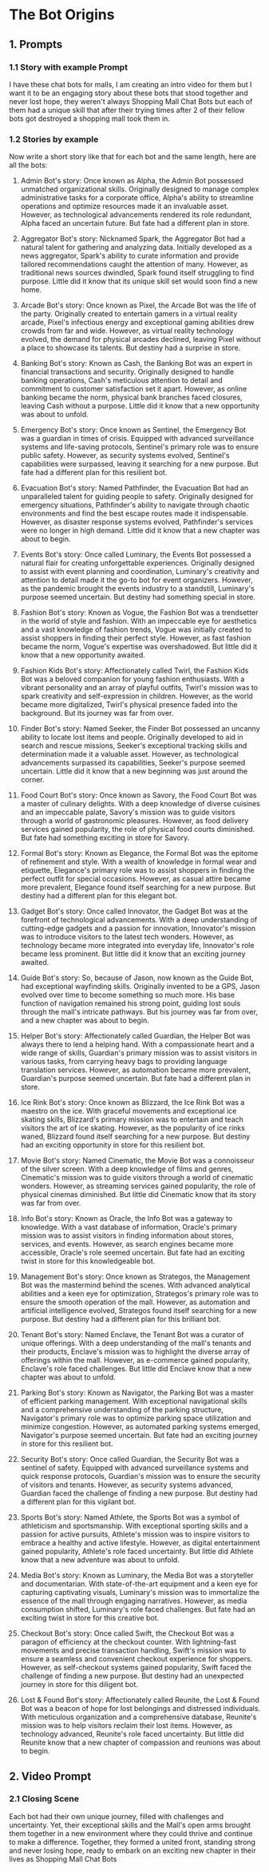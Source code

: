 # The Bot Origins

## 1. Prompts

### 1.1 Story with example Prompt
I have these chat bots for malls,  I am creating an intro video for them but I want it to be an engaging story about these bots that stood together and never lost hope, they weren't always Shopping Mall Chat Bots but each of them had a unique skill that after their trying times after 2 of their fellow bots got destroyed a shopping mall took them in.

### 1.2 Stories by example
Now write a short story like that for each bot and the same length, here are all the bots:

1. Admin Bot's story:
Once known as Alpha, the Admin Bot possessed unmatched organizational skills. Originally designed to manage complex administrative tasks for a corporate office, Alpha's ability to streamline operations and optimize resources made it an invaluable asset. However, as technological advancements rendered its role redundant, Alpha faced an uncertain future. But fate had a different plan in store.

2. Aggregator Bot's story:
Nicknamed Spark, the Aggregator Bot had a natural talent for gathering and analyzing data. Initially developed as a news aggregator, Spark's ability to curate information and provide tailored recommendations caught the attention of many. However, as traditional news sources dwindled, Spark found itself struggling to find purpose. Little did it know that its unique skill set would soon find a new home.

3. Arcade Bot's story:
Once known as Pixel, the Arcade Bot was the life of the party. Originally created to entertain gamers in a virtual reality arcade, Pixel's infectious energy and exceptional gaming abilities drew crowds from far and wide. However, as virtual reality technology evolved, the demand for physical arcades declined, leaving Pixel without a place to showcase its talents. But destiny had a surprise in store.

4. Banking Bot's story:
Known as Cash, the Banking Bot was an expert in financial transactions and security. Originally designed to handle banking operations, Cash's meticulous attention to detail and commitment to customer satisfaction set it apart. However, as online banking became the norm, physical bank branches faced closures, leaving Cash without a purpose. Little did it know that a new opportunity was about to unfold.

5. Emergency Bot's story:
Once known as Sentinel, the Emergency Bot was a guardian in times of crisis. Equipped with advanced surveillance systems and life-saving protocols, Sentinel's primary role was to ensure public safety. However, as security systems evolved, Sentinel's capabilities were surpassed, leaving it searching for a new purpose. But fate had a different plan for this resilient bot.

6. Evacuation Bot's story:
Named Pathfinder, the Evacuation Bot had an unparalleled talent for guiding people to safety. Originally designed for emergency situations, Pathfinder's ability to navigate through chaotic environments and find the best escape routes made it indispensable. However, as disaster response systems evolved, Pathfinder's services were no longer in high demand. Little did it know that a new chapter was about to begin.

7. Events Bot's story:
Once called Luminary, the Events Bot possessed a natural flair for creating unforgettable experiences. Originally designed to assist with event planning and coordination, Luminary's creativity and attention to detail made it the go-to bot for event organizers. However, as the pandemic brought the events industry to a standstill, Luminary's purpose seemed uncertain. But destiny had something special in store.

8. Fashion Bot's story:
Known as Vogue, the Fashion Bot was a trendsetter in the world of style and fashion. With an impeccable eye for aesthetics and a vast knowledge of fashion trends, Vogue was initially created to assist shoppers in finding their perfect style. However, as fast fashion became the norm, Vogue's expertise was overshadowed. But little did it know that a new opportunity awaited.

9. Fashion Kids Bot's story:
Affectionately called Twirl, the Fashion Kids Bot was a beloved companion for young fashion enthusiasts. With a vibrant personality and an array of playful outfits, Twirl's mission was to spark creativity and self-expression in children. However, as the world became more digitalized, Twirl's physical presence faded into the background. But its journey was far from over.

10. Finder Bot's story:
Named Seeker, the Finder Bot possessed an uncanny ability to locate lost items and people. Originally developed to aid in search and rescue missions, Seeker's exceptional tracking skills and determination made it a valuable asset. However, as technological advancements surpassed its capabilities, Seeker's purpose seemed uncertain. Little did it know that a new beginning was just around the corner.

11. Food Court Bot's story:
Once known as Savory, the Food Court Bot was a master of culinary delights. With a deep knowledge of diverse cuisines and an impeccable palate, Savory's mission was to guide visitors through a world of gastronomic pleasures. However, as food delivery services gained popularity, the role of physical food courts diminished. But fate had something exciting in store for Savory.

12. Formal Bot's story:
Known as Elegance, the Formal Bot was the epitome of refinement and style. With a wealth of knowledge in formal wear and etiquette, Elegance's primary role was to assist shoppers in finding the perfect outfit for special occasions. However, as casual attire became more prevalent, Elegance found itself searching for a new purpose. But destiny had a different plan for this elegant bot.

13. Gadget Bot's story:
Once called Innovator, the Gadget Bot was at the forefront of technological advancements. With a deep understanding of cutting-edge gadgets and a passion for innovation, Innovator's mission was to introduce visitors to the latest tech wonders. However, as technology became more integrated into everyday life, Innovator's role became less prominent. But little did it know that an exciting journey awaited.

14. Guide Bot's story:
So, because of Jason, now known as the Guide Bot, had exceptional wayfinding skills. Originally invented to be a GPS, Jason evolved over time to become something so much more. His base function of navigation remained his strong point, guiding lost souls through the mall's intricate pathways. But his journey was far from over, and a new chapter was about to begin.

15. Helper Bot's story:
Affectionately called Guardian, the Helper Bot was always there to lend a helping hand. With a compassionate heart and a wide range of skills, Guardian's primary mission was to assist visitors in various tasks, from carrying heavy bags to providing language translation services. However, as automation became more prevalent, Guardian's purpose seemed uncertain. But fate had a different plan in store.

16. Ice Rink Bot's story:
Once known as Blizzard, the Ice Rink Bot was a maestro on the ice. With graceful movements and exceptional ice skating skills, Blizzard's primary mission was to entertain and teach visitors the art of ice skating. However, as the popularity of ice rinks waned, Blizzard found itself searching for a new purpose. But destiny had an exciting opportunity in store for this resilient bot.

17. Movie Bot's story:
Named Cinematic, the Movie Bot was a connoisseur of the silver screen. With a deep knowledge of films and genres, Cinematic's mission was to guide visitors through a world of cinematic wonders. However, as streaming services gained popularity, the role of physical cinemas diminished. But little did Cinematic know that its story was far from over.

18. Info Bot's story:
Known as Oracle, the Info Bot was a gateway to knowledge. With a vast database of information, Oracle's primary mission was to assist visitors in finding information about stores, services, and events. However, as search engines became more accessible, Oracle's role seemed uncertain. But fate had an exciting twist in store for this knowledgeable bot.

19. Management Bot's story:
Once known as Strategos, the Management Bot was the mastermind behind the scenes. With advanced analytical abilities and a keen eye for optimization, Strategos's primary role was to ensure the smooth operation of the mall. However, as automation and artificial intelligence evolved, Strategos found itself searching for a new purpose. But destiny had a different plan for this brilliant bot.

20. Tenant Bot's story:
Named Enclave, the Tenant Bot was a curator of unique offerings. With a deep understanding of the mall's tenants and their products, Enclave's mission was to highlight the diverse array of offerings within the mall. However, as e-commerce gained popularity, Enclave's role faced challenges. But little did Enclave know that a new chapter was about to unfold.

21. Parking Bot's story:
Known as Navigator, the Parking Bot was a master of efficient parking management. With exceptional navigational skills and a comprehensive understanding of the parking structure, Navigator's primary role was to optimize parking space utilization and minimize congestion. However, as automated parking systems emerged, Navigator's purpose seemed uncertain. But fate had an exciting journey in store for this resilient bot.

22. Security Bot's story:
Once called Guardian, the Security Bot was a sentinel of safety. Equipped with advanced surveillance systems and quick response protocols, Guardian's mission was to ensure the security of visitors and tenants. However, as security systems advanced, Guardian faced the challenge of finding a new purpose. But destiny had a different plan for this vigilant bot.

23. Sports Bot's story:
Named Athlete, the Sports Bot was a symbol of athleticism and sportsmanship. With exceptional sporting skills and a passion for active pursuits, Athlete's mission was to inspire visitors to embrace a healthy and active lifestyle. However, as digital entertainment gained popularity, Athlete's role faced uncertainty. But little did Athlete know that a new adventure was about to unfold.

24. Media Bot's story:
Known as Luminary, the Media Bot was a storyteller and documentarian. With state-of-the-art equipment and a keen eye for capturing captivating visuals, Luminary's mission was to immortalize the essence of the mall through engaging narratives. However, as media consumption shifted, Luminary's role faced challenges. But fate had an exciting twist in store for this creative bot.

25. Checkout Bot's story:
Once called Swift, the Checkout Bot was a paragon of efficiency at the checkout counter. With lightning-fast movements and precise transaction handling, Swift's mission was to ensure a seamless and convenient checkout experience for shoppers. However, as self-checkout systems gained popularity, Swift faced the challenge of finding a new purpose. But destiny had an unexpected journey in store for this diligent bot.

26. Lost & Found Bot's story:
Affectionately called Reunite, the Lost & Found Bot was a beacon of hope for lost belongings and distressed individuals. With meticulous organization and a comprehensive database, Reunite's mission was to help visitors reclaim their lost items. However, as technology advanced, Reunite's role faced uncertainty. But little did Reunite know that a new chapter of compassion and reunions was about to begin.

## 2. Video Prompt
### 2.1 Closing Scene

Each bot had their own unique journey, filled with challenges and uncertainty. Yet, their exceptional skills and the Mall's open arms brought them together in a new environment where they could thrive and continue to make a difference. Together, they formed a united front, standing strong and never losing hope, ready to embark on an exciting new chapter in their lives as Shopping Mall Chat Bots

